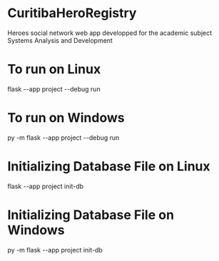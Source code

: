 # CuritibaHeroRegistry
Heroes social network web app developped for the academic subject Systems Analysis and Development

# To run on Linux
flask --app project --debug run

# To run on Windows
py -m flask --app project --debug run

# Initializing Database File on Linux
flask --app project init-db

# Initializing Database File on Windows
py -m flask --app project init-db
